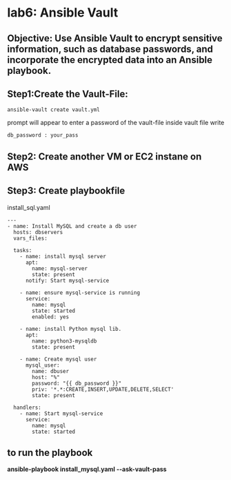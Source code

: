 # lab6: Ansible Vault 
## Objective: Use Ansible Vault to encrypt sensitive information, such as database passwords, and incorporate the encrypted data into an Ansible playbook.

## Step1:Create the Vault-File:
```
ansible-vault create vault.yml
```

prompt will appear to enter a password of the vault-file 
inside vault file write

```
db_password : your_pass
```
## Step2: Create another VM or EC2 instane on AWS 

## Step3: Create playbookfile
install_sql.yaml
```
---
- name: Install MySQL and create a db user
  hosts: dbservers
  vars_files:

  tasks:
    - name: install mysql server
      apt:
        name: mysql-server
        state: present
      notify: Start mysql-service

    - name: ensure mysql-service is running
      service:
        name: mysql
        state: started
        enabled: yes

    - name: install Python mysql lib.
      apt:
        name: python3-mysqldb
        state: present

    - name: Create mysql user
      mysql_user:
        name: dbuser
        host: "%"
        password: "{{ db_password }}"
        priv: '*.*:CREATE,INSERT,UPDATE,DELETE,SELECT'
        state: present

  handlers:
    - name: Start mysql-service
      service:
        name: mysql
        state: started
```

## to run the playbook
**ansible-playbook install_mysql.yaml --ask-vault-pass**
